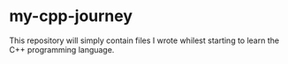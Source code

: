 # my-cpp-journey
This repository will simply contain files I wrote whilest starting to learn the C++ programming language.
